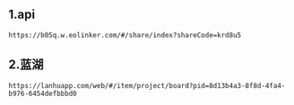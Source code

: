 ##  1.api
    https://b05q.w.eolinker.com/#/share/index?shareCode=krd8u5
##  2.蓝湖
    https://lanhuapp.com/web/#/item/project/board?pid=8d13b4a3-8f8d-4fa4-b976-6454defbbbd0
